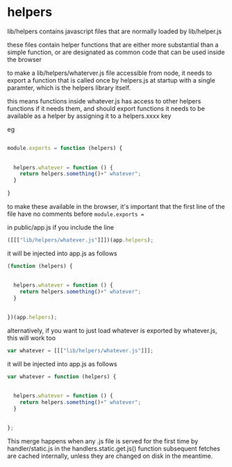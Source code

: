 
# helpers

lib/helpers contains javascript files that are normally loaded by lib/helper.js

these files contain helper functions that are either more substantial than a simple function, or are designated as common code that can be used inside the browser

to make a lib/helpers/whaterver.js file accessible from node, it needs to export a function that is called once by helpers.js at startup with a single paramter, which is the helpers library itself.

this means functions inside whatever.js has access to other helpers functions if it needs them, and should export functions it needs to be available as a helper by assigning it to a helpers.xxxx key

eg 


```javascript

module.exports = function (helpers) {
  
  
  helpers.whatever = function () {
    return helpers.something()+" whatever";
  }
  
}
```

to make these available in the browser, it's important that the first line of the file have no comments before `module.exports = `

in public/app.js if you include the line

```javascript
([[["lib/helpers/whatever.js"]]])(app.helpers);
```
it will be injected into app.js as follows 


```javascript
(function (helpers) {
  
  
  helpers.whatever = function () {
    return helpers.something()+" whatever";
  }
  

})(app.helpers);
```

alternatively, if you want to just load whatever is exported by whatever.js, this will work too

```javascript
var whatever = [[["lib/helpers/whatever.js"]]];

```
it will be injected into app.js as follows 

```javascript
var whatever = function (helpers) {
  
  
  helpers.whatever = function () {
    return helpers.something()+" whatever";
  }
  

};
```

This merge happens when any .js file is served for the first time by handler/static.js in the handlers.static.get.js() function
subsequent fetches are cached internally, unless they are changed on disk in the meantime.
